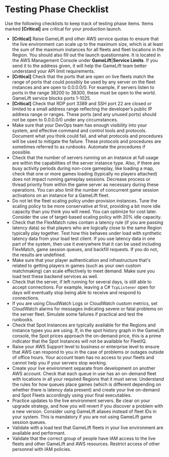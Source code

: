 # Testing Phase Checklist<a name="gamelift_quickstart_customservers_test_checklist"></a>

Use the following checklists to keep track of testing phase items\. Items marked **\[Critical\]** are critical for your production launch\. 
+ **\[Critical\]** Raise GameLift and other AWS service quotas to ensure that the live environment can scale up to the maximum size, which is at least the sum of the maximum instances for all fleets and fleet locations in the Region\. You should also fill out the launch questionnaire\. It is located in the AWS Management Console under **GameLift**\|**Service Limits**\. If you send it to the address given, it will help the GameLift team better understand your API limit requirements\. 
+ **\[Critical\]** Check that the ports that are open on live fleets match the range of ports that could possibly be used by any server on the fleet instances and are open to 0\.0\.0\.0/0\. For example, if servers listen to ports in the range 38200 to 38300, these must be open to the world\. GameLift service blocks ports 1\-1025\.
+ **\[Critical\]** Check that RDP port 3389 and SSH port 22 are closed or limited to a small address range reflecting the developer’s public IP address range or ranges\. These ports \(and any unused ports\) should not be open to 0\.0\.0\.0/0 under any circumstances\.
+  Make sure that your DevOps team has enough visibility into your system, and effective command and control tools and protocols\. Document what you think could fail, and what protocols and procedures will be used to mitigate the failure\. These protocols and procedures are sometimes referred to as *runbooks*\. Automate the procedures if possible\.
+  Check that the number of servers running on an instance at full usage are within the capabilities of the server instance type\. Also, if there are busy activity periods during non\-core gameplay, like loading a map, check that one or more games loading \(typically no players attached\) does not impact running gameplay sessions\. Decrease process or thread priority from within the game server as necessary during these operations\. You can also limit the number of concurrent game session activations on an instance for a GameLift fleet\.
+  Do not let the fleet scaling policy under\-provision instances\. Tune the scaling policy to be more conservative at first, providing a bit more idle capacity than you think you will need\. You can optimize for cost later\. Consider the use of target\-based scaling policy with 20% idle capacity\.
+  Check that the FlexMatch rules contain a latency rule \(if you are passing latency data\) so that players who are logically close to the same Region typically play together\. Test how this behaves under load with synthetic latency data from your load test client\. If you use latency data in one part of the system, then use it everywhere that it can be used including FlexMatch, game session queues, and backfill requests\. If you do not, the results are undefined\.
+  Make sure that your player authentication and infrastructure that's related to getting players in games \(such as your own custom matchmaking\) can scale effectively to meet demand\. Make sure you load test these backend services as well\.
+  Check that the server, if left running for several days, is still able to accept connections\. For example, leaving a C\# `TcpListener` open for days will eventually stop being able to receive and respond to connections\.
+  If you are using CloudWatch Logs or CloudWatch custom metrics, set CloudWatch alarms for messages indicating severe or fatal problems on the server fleet\. Simulate some failures if practical and test the runbooks\.
+  Check that Spot Instances are typically available for the Regions and instance types you are using\. If, in the spot history graph in the GameLift console, the Spot prices approach the on\-demand price, this is a prime indicator that the Spot Instances will not be available for FleetIQ\.
+  Raise your AWS Support level to business or enterprise level to ensure that AWS can respond to you in the case of problems or outages outside of office hours\. Your account team has no access to your fleets and cannot help you if your servers stop working\. 
+  Create your live environment separate from development on another AWS account\. Check that each queue in use has an on\-demand fleet with locations in all your required Regions that it must serve\. Understand the rules for how queues place games \(which is different depending on whether there is latency data present\) and create your live on\-demand and Spot Fleets accordingly using your final executables\.
+  Practice updates to the live environment servers\. Be clear on your upgrade strategy, and how you will revert if you discover a problem with a new version\. Consider using GameLift aliases instead of fleet IDs in your system\. This is mandatory if you are not using GameLift game session queues\.
+  Validate with a load test that GameLift fleets in your live environment are available and performant\.
+  Validate that the correct group of people have IAM access to the live fleets and other GameLift and AWS resources\. Restrict access of other personnel with IAM policies\.